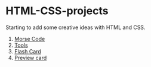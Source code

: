 # HTML-CSS-projects
Starting to add some creative ideas with HTML and CSS.
1. [Morse Code](https://github.com/chawlajay/HTML-CSS-projects/blob/master/Morse%20Code/home.html)
2. [Tools](https://github.com/chawlajay/HTML-CSS-projects/tree/master/Tools)
3. [Flash Card](https://github.com/chawlajay/HTML-CSS-projects/tree/master/flashCard)
4. [Preview card](https://github.com/chawlajay/HTML-CSS-projects/tree/master/stats-preview-card-component)

